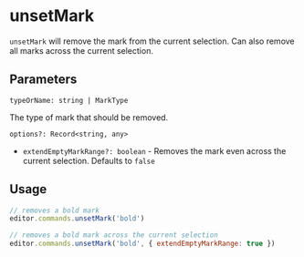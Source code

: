 # unsetMark
`unsetMark` will remove the mark from the current selection. Can also remove all marks across the current selection.

## Parameters
`typeOrName: string | MarkType`

The type of mark that should be removed.

`options?: Record<string, any>`

* `extendEmptyMarkRange?: boolean` - Removes the mark even across the current selection. Defaults to `false`

## Usage
```js
// removes a bold mark
editor.commands.unsetMark('bold')

// removes a bold mark across the current selection
editor.commands.unsetMark('bold', { extendEmptyMarkRange: true })
```
